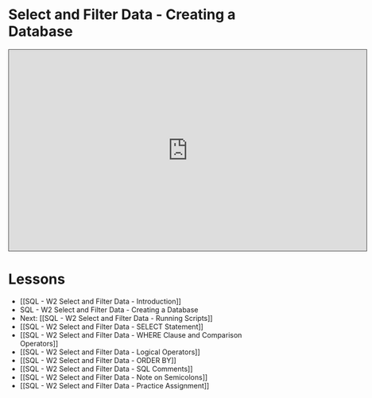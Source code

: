 # Select and Filter Data - Creating a Database

<iframe src="https://egator.hosted.panopto.com/Panopto/Pages/Embed.aspx?id=03277e59-0052-4bd5-afbe-b08f01438c9e&autoplay=false&offerviewer=true&showtitle=true&showbrand=true&captions=false&interactivity=all" height="405" width="720" style="border: 1px solid #464646;" allowfullscreen allow="autoplay" aria-label="Panopto Embedded Video Player"></iframe>

# Lessons
- [[SQL - W2 Select and Filter Data - Introduction]]
- SQL - W2 Select and Filter Data - Creating a Database
- Next: [[SQL - W2 Select and Filter Data - Running Scripts]]
- [[SQL - W2 Select and Filter Data - SELECT Statement]]
- [[SQL - W2 Select and Filter Data - WHERE Clause and Comparison Operators]]
- [[SQL - W2 Select and Filter Data - Logical Operators]]
- [[SQL - W2 Select and Filter Data - ORDER BY]]
- [[SQL - W2 Select and Filter Data - SQL Comments]]
- [[SQL - W2 Select and Filter Data - Note on Semicolons]]
- [[SQL - W2 Select and Filter Data - Practice Assignment]]